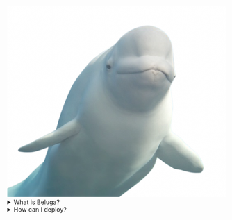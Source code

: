 <img src="belugas.png">
<details>
  <summary>What is Beluga?</summary>

  Beluga is a modified version of the original Ultraviolet, by being static it is able to run on almost anything. It is also small in size and efficient.

</details>
<details>
  <summary>How can I deploy?</summary>

 I recommend using Cloudflare Pages. It is free and easy to create an account.
 Visit https://pages.dev to learn more.

</details>

